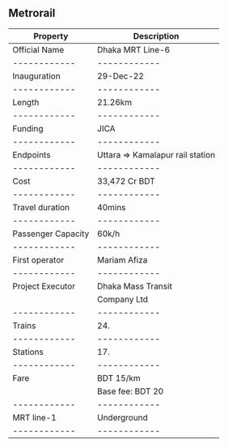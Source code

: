 ## Metrorail
|Property |Description |
|----------------|----------------|
|Official Name|Dhaka MRT Line-6|
|------------|------------|
|Inauguration | 29-Dec-22 |
|------------|------------|
|Length | 21.26km|
|------------|------------|
|Funding | JICA |
|------------|------------|
|Endpoints | Uttara => Kamalapur rail station|
|------------|------------|
|Cost |33,472 Cr BDT |
|------------|------------|
|Travel duration | 40mins |
|------------|------------|
|Passenger Capacity | 60k/h |
|------------|------------|
|First operator | Mariam Afiza|
|------------|------------|
|Project Executor | Dhaka Mass Transit
|| Company Ltd|
|------------|------------|
|Trains |24.|
|------------|------------|
|Stations |17.|
|------------|------------|
|Fare | BDT 15/km|
||Base fee: BDT 20|
|------------|------------|
|MRT line-1|Underground|
|------------|------------|
 
 
